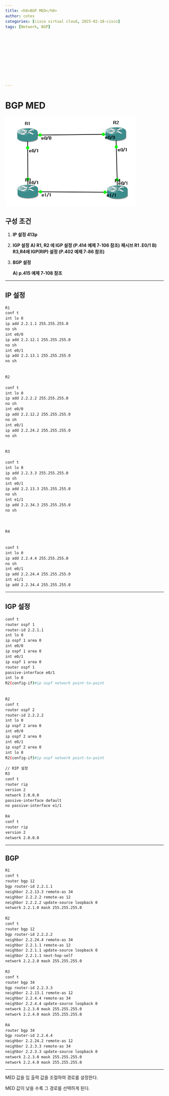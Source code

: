 ```yaml
---
title: <h0>BGP MED</h0>
author: cotes   
categories: [cisco virtual cloud, 2025-02-18-cisco]
tags: [Network, BGP]










---
```


# BGP MED



![MED](/assets/cisco_post_img/2025-02-18-MED/MED.png)

## 구성 조건

1. **IP 설정 413p**

2. **IGP 설정**
**A) R1, R2 에 IGP 설정 (P.414 예제 7-106 참조)**
**패시브 R1 .E0/1**
**B) R3,R4에 IGP(RIP) 설정 (P.402 예제 7-86 참조)**

3. **BGP 설정**

   **A) p.415 예제 7-108 참조**

------

## IP 설정

```bash
R1
conf t
int lo 0
ip add 2.2.1.1 255.255.255.0
no sh
int e0/0
ip add 2.2.12.1 255.255.255.0
no sh
int e0/1
ip add 2.2.13.1 255.255.255.0
no sh


R2

conf t
int lo 0
ip add 2.2.2.2 255.255.255.0
no sh
int e0/0
ip add 2.2.12.2 255.255.255.0
no sh
int e0/1
ip add 2.2.24.2 255.255.255.0
no sh


R3

conf t
int lo 0
ip add 2.2.3.3 255.255.255.0
no sh
int e0/1
ip add 2.2.13.3 255.255.255.0
no sh
int e1/1
ip add 2.2.34.3 255.255.255.0
no sh



R4


conf t
int lo 0
ip add 2.2.4.4 255.255.255.0
no sh
int e0/1
ip add 2.2.24.4 255.255.255.0
int e1/1
ip add 2.2.34.4 255.255.255.0


```



------

## IGP 설정

```bash
conf t
router ospf 1
router-id 2.2.1.1
int lo 0
ip ospf 1 area 0
int e0/0
ip ospf 1 area 0
int e0/1
ip ospf 1 area 0
router ospf 1
passive-interface e0/1
int lo 0
R2(config-if)#ip ospf network point-to-point


R2
conf t
router ospf 2
router-id 2.2.2.2
int lo 0
ip ospf 2 area 0
int e0/0
ip ospf 2 area 0
int e0/1
ip ospf 2 area 0
int lo 0
R2(config-if)#ip ospf network point-to-point

// RIP 설정
R3
conf t
router rip
version 2
network 2.0.0.0
passive-interface default
no passive-interface e1/1

R4
conf t
router rip
version 2
network 2.0.0.0
```

------

## BGP

```bash
R1
conf t
router bgp 12
bgp router-id 2.2.1.1
neighbor 2.2.13.3 remote-as 34
neighbor 2.2.2.2 remote-as 12
neighbor 2.2.2.2 update-source loopback 0
network 2.2.1.0 mask 255.255.255.0

R2
conf t
router bgp 12
bgp router-id 2.2.2.2
neighbor 2.2.24.4 remote-as 34
neighbor 2.2.1.1 remote-as 12
neighbor 2.2.1.1 update-source loopback 0
neighbor 2.2.1.1 next-hop-self
network 2.2.2.0 mask 255.255.255.0

R3
conf t
router bgp 34
bgp router-id 2.2.3.3
neighbor 2.2.13.1 remote-as 12
neighbor 2.2.4.4 remote-as 34
neighbor 2.2.4.4 update-source loopback 0
network 2.2.3.0 mask 255.255.255.0
network 2.2.4.0 mask 255.255.255.0

R4
router bgp 34
bgp router-id 2.2.4.4
neighbor 2.2.24.2 remote-as 12
neighbor 2.2.3.3 remote-as 34
neighbor 2.2.3.3 update-source loopback 0
network 2.2.3.0 mask 255.255.255.0
network 2.2.4.0 mask 255.255.255.0
```



------

MED 값을 입 출력 값을 조절하여 경로를 설정한다.

MED 값이 낮을 수록 그 경로를 선택하게 된다.
